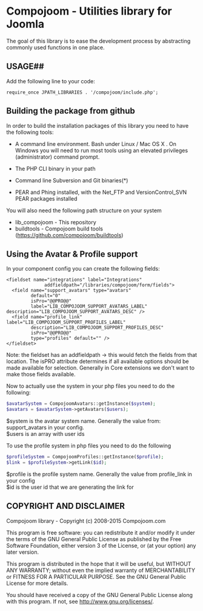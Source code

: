 Compojoom - Utilities library for Joomla
=======================================================

The goal of this library is to ease the development process by abstracting commonly used
functions in one place.

## USAGE##

Add the following line to your code:

```
require_once JPATH_LIBRARIES . '/compojoom/include.php';
```

## Building the package from github
In order to build the installation packages of this library you need to have
the following tools:

- A command line environment. Bash under Linux / Mac OS X . On Windows
  you will need to run most tools using an elevated privileges (administrator)
  command prompt.
- The PHP CLI binary in your path

- Command line Subversion and Git binaries(*)

- PEAR and Phing installed, with the Net_FTP and VersionControl_SVN PEAR
  packages installed

You will also need the following path structure on your system

- lib_compojoom - This repository
- buildtools - Compojoom build tools (https://github.com/compojoom/buildtools)

## Using the Avatar & Profile support
In your component config you can create the following fields:

```
<fieldset name="integrations" label="Integrations"
	          addfieldpath="/libraries/compojoom/form/fields">
  <field name="support_avatars" type="avatars"
         default="0"
         isPro="@@PRO@@"
         label="LIB_COMPOJOOM_SUPPORT_AVATARS_LABEL" description="LIB_COMPOJOOM_SUPPORT_AVATARS_DESC" />
  <field name="profile_link" label="LIB_COMPOJOOM_SUPPORT_PROFILES_LABEL"
         description="LIB_COMPOJOOM_SUPPORT_PROFILES_DESC"
         isPro="@@PRO@@"
         type="profiles" default="" />
</fieldset>
```

Note: the fieldset has an addfieldpath -> this would fetch the fields from that location.
The isPRO attribute determines if all available options should be made available for selection. 
Generally in Core extensions we don't want to make those fields available. 

Now to actually use the system in your php files you need to do the following:

```php
$avatarSystem = CompojoomAvatars::getInstance($system);
$avatars = $avatarSystem->getAvatars($users);
```
$system is the avatar system name. Generally the value from: support_avatars in your config.<br>
$users is an array with user ids

To use the profile system in php files you need to do the following

```php
$profileSystem = CompojoomProfiles::getInstance($profile);
$link = $profileSystem->getLink($id);
```
$profile is the profile system name. Generally the value from profile_link in your config<br>
$id is the user id that we are generating the link for

## COPYRIGHT AND DISCLAIMER
Compojoom library -  Copyright (c) 2008-2015 Compojoom.com

This program is free software: you can redistribute it and/or modify it under the terms of the GNU General Public License as published by the
Free Software Foundation, either version 3 of the License, or (at your option) any later version.

This program is distributed in the hope that it will be useful, but WITHOUT ANY WARRANTY; without even the implied warranty of MERCHANTABILITY or
FITNESS FOR A PARTICULAR PURPOSE. See the GNU General Public License for more details.

You should have received a copy of the GNU General Public License along with this program. If not, see http://www.gnu.org/licenses/.
